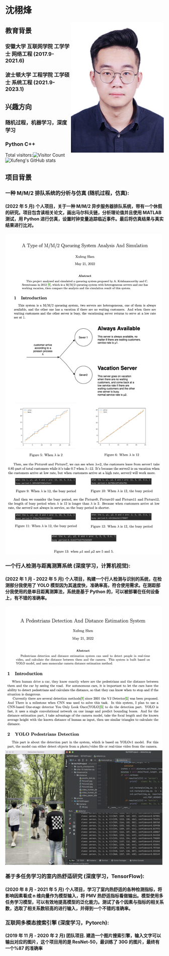 #  沈栩烽

<img src="/IMG_0826.JPG" align="right">


## 教育背景
### 安徽大学 互联网学院    工学学士 网络工程  (2017.9-2021.6)
### 波士顿大学 工程学院    工学硕士 系统工程  (2021.9-2023.1)

## 兴趣方向 
### 随机过程，机器学习，深度学习
### Python C++

Total visitors:![Visitor Count](https://profile-counter.glitch.me/Christmas/count.svg)
![Xufeng's GitHub stats](https://github-readme-stats.vercel.app/api?username=Christmas&show_icons=true&theme=tokyonight)


## 项目背景
### 一种 M/M/2 排队系统的分析与仿真 (随机过程，仿真):
#### (2022 年 5 月) 个人项目，关于一种 M/M/2 异步服务器排队系统，带有一个休假的研究。项目包含读相关论文，画出马尔科夫链，分析理论值并且使用 MATLAB 测试，用 Python 进行仿真，设置时钟变量追踪临近事件。最后将仿真结果与真实结果进行比对。


<img src="/1.jpg" width="500" align="center"><img src="/2.jpg" width="500" align="center">

### 一个行人检测与距离测算系统 (深度学习，计算机视觉):
#### (2022 年 1 月 - 2022 年 5 月) 个人项目，构建一个行人检测与识别的系统，在检测部分我使用了 YOLO 模型因为其速度快，准确率高，符合使用需求。在测距部分我使用的是单目距离测算法，系统是基于 Python 的，可以被部署在任何设备上，有不错的准确率。

<img src="/3.jpg" width="500" align="center"><img src="/4.jpg" width="500" align="center">

### 基于多任务学习的室内热舒适研究 (深度学习，TensorFlow): 
#### (2020 年 8 月 - 2021 年 5 月) 个人项目，学习了室内热舒适的各种检测指标，将影响因素看成 n 维向量作为模型输入，将 PMV 热舒适指标看做输出。模型使用多任务学习模型，可以有效地提高模型的泛化能力。测试了各个因素与指标的相关系数，选取了相关系数较高的进行输入，并得到一个不错的准确率。

### 互联网多模态搜索引擎 (深度学习，Pytorch): 
#### (2019 年 11 月 - 2020 年 2 月) 团队项目. 建造一个图片搜索引擎，输入文字可以输出对应的图片，这个项目用的是 ResNet-50，最训练了 30G 的图片，最终有一个%87 的准确率

